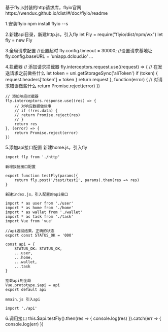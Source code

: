 基于fly.js封装的http请求库，flyio官网https://wendux.github.io/dist/#/doc/flyio/readme

1.安装flyio
	npm install flyio --s
	
2.新建api目录，新建http.js，引入fly
	let Fly = require("flyio/dist/npm/wx")
	let fly = new Fly
	
3.全局请求配置
	//设置超时
	fly.config.timeout = 30000;
	//设置请求基地址
	fly.config.baseURL = 'uniapp.dcloud.io'
	...
	
4.拦截器
	// 添加请求拦截器
	fly.interceptors.request.use((request) => {
		// 在发送请求之前做些什么
		let token = uni.getStorageSync('aliToken')
		if (token) {
			request.headers['token'] = token
		}
		return request
	}, function(error) {
		// 对请求错误做些什么
		return Promise.reject(error)
	})
	
	// 添加响应拦截器
	fly.interceptors.response.use((res) => {
		// 对响应数据做些事
		// if (!res.data) {
		// return Promise.reject(res)
		// }
		return res
	}, (error) => {
		return Promise.reject(error)
	})

5.添加api接口配置
	新建home.js，引入fly
	
	import fly from './http'
	
	新增挨批接口配置
	
	export function testFly(params){
		return fly.post('/test/test1', params).then(res => res)
	}
	
	新建index.js，引入配置的api接口
	
	import * as user from './user'
	import * as home from './home'
	import * as wallet from './wallet'
	import * as task from './task'
	import Vue from 'vue'

	//api返回结果，正确的状态
	export const STATUS_OK = '000'

	const api = {
		STATUS_OK: STATUS_OK,
		...user,
		...home,
		...wallet,
		...task
	}
	
	挂载api到全局
	Vue.prototype.$api = api
	export default api
	
	mmain.js 引入api
	
	import './api'

6.调用接口
	this.$api.testFly().then(res => {
		console.log(res)
	}).catch(err => {
		console.log(err)
	})






